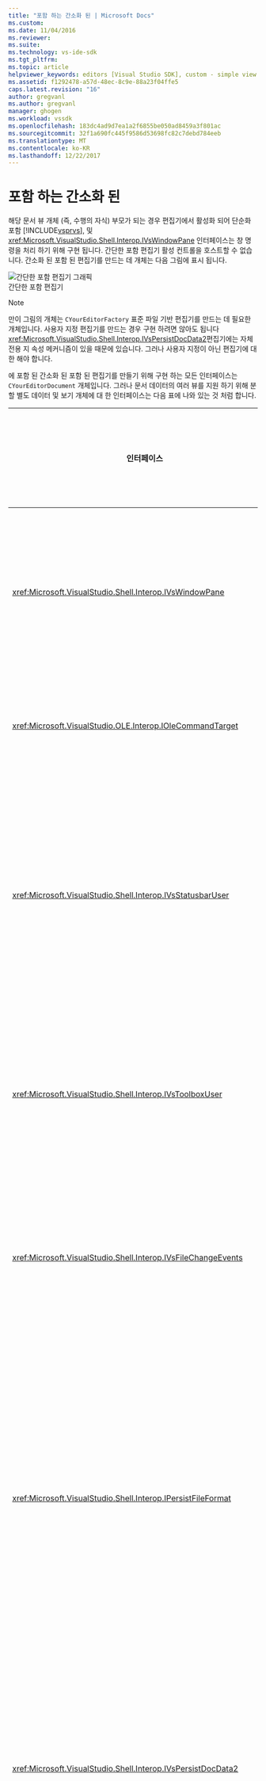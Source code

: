 ```yaml
---
title: "포함 하는 간소화 된 | Microsoft Docs"
ms.custom: 
ms.date: 11/04/2016
ms.reviewer: 
ms.suite: 
ms.technology: vs-ide-sdk
ms.tgt_pltfrm: 
ms.topic: article
helpviewer_keywords: editors [Visual Studio SDK], custom - simple view embedding
ms.assetid: f1292478-a57d-48ec-8c9e-88a23f04ffe5
caps.latest.revision: "16"
author: gregvanl
ms.author: gregvanl
manager: ghogen
ms.workload: vssdk
ms.openlocfilehash: 183dc4ad9d7ea1a2f6855be050ad8459a3f801ac
ms.sourcegitcommit: 32f1a690fc445f9586d53698fc82c7debd784eeb
ms.translationtype: MT
ms.contentlocale: ko-KR
ms.lasthandoff: 12/22/2017
---
```

# <a name="simplified-embedding"></a>포함 하는 간소화 된
해당 문서 뷰 개체 (즉, 수행의 자식) 부모가 되는 경우 편집기에서 활성화 되어 단순화 포함 [!INCLUDE[vsprvs](../code-quality/includes/vsprvs_md.md)], 및 <xref:Microsoft.VisualStudio.Shell.Interop.IVsWindowPane> 인터페이스는 창 명령을 처리 하기 위해 구현 됩니다. 간단한 포함 편집기 활성 컨트롤을 호스트할 수 없습니다. 간소화 된 포함 된 편집기를 만드는 데 개체는 다음 그림에 표시 됩니다.  
  
 ![간단한 포함 편집기 그래픽](../extensibility/media/vssimplifiedembeddingeditor.gif "vsSimplifiedEmbeddingEditor")  
간단한 포함 편집기  
  
> [!NOTE]
>  만이 그림의 개체는 `CYourEditorFactory` 표준 파일 기반 편집기를 만드는 데 필요한 개체입니다. 사용자 지정 편집기를 만드는 경우 구현 하려면 않아도 됩니다 <xref:Microsoft.VisualStudio.Shell.Interop.IVsPersistDocData2>편집기에는 자체 전용 지 속성 메커니즘이 있을 때문에 있습니다. 그러나 사용자 지정이 아닌 편집기에 대 한 해야 합니다.  
  
 에 포함 된 간소화 된 포함 된 편집기를 만들기 위해 구현 하는 모든 인터페이스는 `CYourEditorDocument` 개체입니다. 그러나 문서 데이터의 여러 뷰를 지원 하기 위해 분할 별도 데이터 및 보기 개체에 대 한 인터페이스는 다음 표에 나와 있는 것 처럼 합니다.  
  
|인터페이스|인터페이스의 위치|사용|  
|---------------|---------------------------|---------|  
|<xref:Microsoft.VisualStudio.Shell.Interop.IVsWindowPane>|보기|부모 창에 대 한 연결을 제공합니다.|  
|<xref:Microsoft.VisualStudio.OLE.Interop.IOleCommandTarget>|보기|명령을 처리 합니다.|  
|<xref:Microsoft.VisualStudio.Shell.Interop.IVsStatusbarUser>|보기|상태 표시줄 업데이트를 사용하도록 설정합니다.|  
|<xref:Microsoft.VisualStudio.Shell.Interop.IVsToolboxUser>|보기|수 있도록 **도구 상자** 항목입니다.|  
|<xref:Microsoft.VisualStudio.Shell.Interop.IVsFileChangeEvents>|데이터|파일이 변경 될 때 알림을 보냅니다.|  
|<xref:Microsoft.VisualStudio.Shell.Interop.IPersistFileFormat>|데이터|파일 형식에 대 한 이름으로 저장 기능을 사용 하도록 설정 합니다.|  
|<xref:Microsoft.VisualStudio.Shell.Interop.IVsPersistDocData2>|데이터|문서에 대해 지속성을 사용하도록 설정합니다.|  
|<xref:Microsoft.VisualStudio.Shell.Interop.IVsDocDataFileChangeControl>|데이터|다시 로드 트리거 등의 파일 변경 이벤트의 제거를 허용합니다.|
